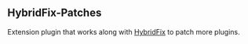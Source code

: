 ## HybridFix-Patches

Extension plugin that works along with [HybridFix](https://github.com/HaHaWTH/HybridFix) to patch more plugins.